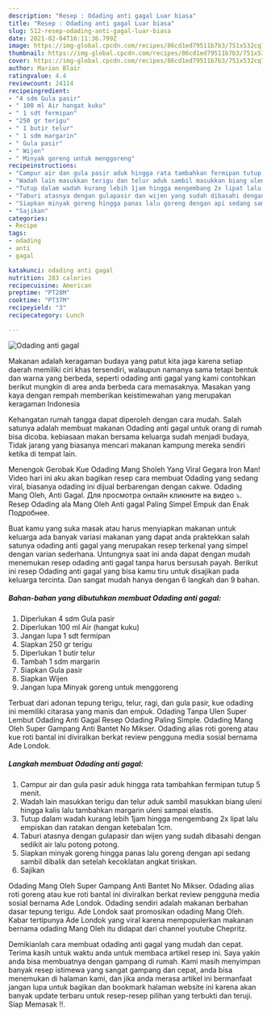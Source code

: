 ```yaml
---
description: "Resep : Odading anti gagal Luar biasa"
title: "Resep : Odading anti gagal Luar biasa"
slug: 512-resep-odading-anti-gagal-luar-biasa
date: 2021-02-04T16:11:36.799Z
image: https://img-global.cpcdn.com/recipes/86cd1ed79511b7b3/751x532cq70/odading-anti-gagal-foto-resep-utama.jpg
thumbnail: https://img-global.cpcdn.com/recipes/86cd1ed79511b7b3/751x532cq70/odading-anti-gagal-foto-resep-utama.jpg
cover: https://img-global.cpcdn.com/recipes/86cd1ed79511b7b3/751x532cq70/odading-anti-gagal-foto-resep-utama.jpg
author: Marion Blair
ratingvalue: 4.4
reviewcount: 24114
recipeingredient:
- "4 sdm Gula pasir"
- " 100 ml Air hangat kuku"
- " 1 sdt fermipan"
- "250 gr terigu"
- " 1 butir telur"
- " 1 sdm margarin"
- " Gula pasir"
- " Wijen"
- " Minyak goreng untuk menggoreng"
recipeinstructions:
- "Campur air dan gula pasir aduk hingga rata tambahkan fermipan tutup 5 menit."
- "Wadah lain masukkan terigu dan telur aduk sambil masukkan biang uleni hingga kalis lalu tambahkan margarin uleni sampai elastis."
- "Tutup dalam wadah kurang lebih 1jam hingga mengembang 2x lipat lalu empiskan dan ratakan dengan ketebalan 1cm."
- "Taburi atasnya dengan gulapasir dan wijen yang sudah dibasahi dengan sedikit air lalu potong potong."
- "Siapkan minyak goreng hingga panas lalu goreng dengan api sedang sambil dibalik dan setelah kecoklatan angkat tiriskan."
- "Sajikan"
categories:
- Recipe
tags:
- odading
- anti
- gagal

katakunci: odading anti gagal 
nutrition: 283 calories
recipecuisine: American
preptime: "PT28M"
cooktime: "PT37M"
recipeyield: "3"
recipecategory: Lunch

---
```



![Odading anti gagal](https://img-global.cpcdn.com/recipes/86cd1ed79511b7b3/751x532cq70/odading-anti-gagal-foto-resep-utama.jpg)

Makanan adalah keragaman budaya yang patut kita jaga karena setiap daerah memiliki ciri khas tersendiri, walaupun namanya sama tetapi bentuk dan warna yang berbeda, seperti odading anti gagal yang kami contohkan berikut mungkin di area anda berbeda cara memasaknya. Masakan yang kaya dengan rempah memberikan keistimewahan yang merupakan keragaman Indonesia

Kehangatan rumah tangga dapat diperoleh dengan cara mudah. Salah satunya adalah membuat makanan Odading anti gagal untuk orang di rumah bisa dicoba. kebiasaan makan bersama keluarga sudah menjadi budaya, Tidak jarang yang biasanya mencari makanan kampung mereka sendiri ketika di tempat lain.

Menengok Gerobak Kue Odading Mang Sholeh Yang Viral Gegara Iron Man! Video hari ini aku akan bagikan resep cara membuat Odading yang sedang viral, biasanya odading ini dijual berbarengan dengan cakwe. Odading Mang Oleh, Anti Gagal. Для просмотра онлайн кликните на видео ⤵. Resep Odading ala Mang Oleh Anti gagal Paling Simpel Empuk dan Enak Подробнее.

Buat kamu yang suka masak atau harus menyiapkan makanan untuk keluarga ada banyak variasi makanan yang dapat anda praktekkan salah satunya odading anti gagal yang merupakan resep terkenal yang simpel dengan varian sederhana. Untungnya saat ini anda dapat dengan mudah menemukan resep odading anti gagal tanpa harus bersusah payah.
Berikut ini resep Odading anti gagal yang bisa kamu tiru untuk disajikan pada keluarga tercinta. Dan sangat mudah hanya dengan 6 langkah dan 9 bahan.


<!--inarticleads1-->

##### Bahan-bahan yang dibutuhkan membuat Odading anti gagal:

1. Diperlukan 4 sdm Gula pasir
1. Diperlukan  100 ml Air (hangat kuku)
1. Jangan lupa  1 sdt fermipan
1. Siapkan 250 gr terigu
1. Diperlukan  1 butir telur
1. Tambah  1 sdm margarin
1. Siapkan  Gula pasir
1. Siapkan  Wijen
1. Jangan lupa  Minyak goreng untuk menggoreng


Terbuat dari adonan tepung terigu, telur, ragi, dan gula pasir, kue odading ini memiliki citarasa yang manis dan empuk. Odading Tanpa Ulen Super Lembut Odading Anti Gagal Resep Odading Paling Simple. Odading Mang Oleh Super Gampang Anti Bantet No Mikser. Odading alias roti goreng atau kue roti bantal ini diviralkan berkat review pengguna media sosial bernama Ade Londok. 

<!--inarticleads2-->

##### Langkah membuat  Odading anti gagal:

1. Campur air dan gula pasir aduk hingga rata tambahkan fermipan tutup 5 menit.
1. Wadah lain masukkan terigu dan telur aduk sambil masukkan biang uleni hingga kalis lalu tambahkan margarin uleni sampai elastis.
1. Tutup dalam wadah kurang lebih 1jam hingga mengembang 2x lipat lalu empiskan dan ratakan dengan ketebalan 1cm.
1. Taburi atasnya dengan gulapasir dan wijen yang sudah dibasahi dengan sedikit air lalu potong potong.
1. Siapkan minyak goreng hingga panas lalu goreng dengan api sedang sambil dibalik dan setelah kecoklatan angkat tiriskan.
1. Sajikan


Odading Mang Oleh Super Gampang Anti Bantet No Mikser. Odading alias roti goreng atau kue roti bantal ini diviralkan berkat review pengguna media sosial bernama Ade Londok. Odading sendiri adalah makanan berbahan dasar tepung terigu. Ade Londok saat promosikan odading Mang Oleh. Kabar tertipunya Ade Londok yang viral karena mempopulerkan makanan bernama odading Mang Oleh itu didapat dari channel youtube Chepritz. 

Demikianlah cara membuat odading anti gagal yang mudah dan cepat. Terima kasih untuk waktu anda untuk membaca artikel resep ini. Saya yakin anda bisa membuatnya dengan gampang di rumah. Kami masih menyimpan banyak resep istimewa yang sangat gampang dan cepat, anda bisa menemukan di halaman kami, dan jika anda merasa artikel ini bermanfaat jangan lupa untuk bagikan dan bookmark halaman website ini karena akan banyak update terbaru untuk resep-resep pilihan yang terbukti dan teruji. Siap Memasak !!. 
